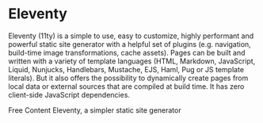 # Eleventy

Eleventy (11ty) is a simple to use, easy to customize, highly performant and powerful static site generator with a helpful set of plugins (e.g. navigation, build-time image transformations, cache assets). Pages can be built and written with a variety of template languages (HTML, Markdown, JavaScript, Liquid, Nunjucks, Handlebars, Mustache, EJS, Haml, Pug or JS template literals). But it also offers the possibility to dynamically create pages from local data or external sources that are compiled at build time. It has zero client-side JavaScript dependencies.

<ResourceGroupTitle>Free Content</ResourceGroupTitle>
<BadgeLink colorScheme='blue' badgeText='Docs' href='https://www.11ty.dev/'>Eleventy, a simpler static site generator</BadgeLink>
